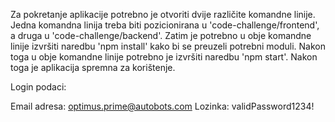 Za pokretanje aplikacije potrebno je otvoriti dvije različite komandne linije. 
Jedna komandna linija treba biti pozicionirana u 'code-challenge/frontend', a druga u 'code-challenge/backend'. 
Zatim je potrebno u obje komandne linije izvršiti naredbu 'npm install' kako bi se preuzeli potrebni moduli. 
Nakon toga u obje komandne linije potrebno je izvršiti naredbu 'npm start'. Nakon toga je aplikacija spremna za korištenje.

Login podaci:

Email adresa: optimus.prime@autobots.com
Lozinka: validPassword1234!

